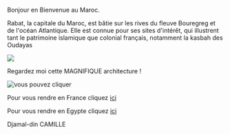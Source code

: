 Bonjour en Bienvenue au Maroc.

Rabat, la capitale du Maroc, est bâtie sur les rives du fleuve Bouregreg et de l'océan Atlantique. Elle est connue pour ses sites d'intérêt, qui illustrent tant le patrimoine islamique que colonial français, notamment la kasbah des Oudayas

<img src="https://www.frs.es/fileadmin/_processed_/3/7/csm_csm-frs-iberia-destinos-rabat_06cdf5682b.jpg">

Regardez moi cette MAGNIFIQUE architecture !

<img src="https://cdn.redshift.autodesk.com/sites/5/2019/04/theatre_rabat_header.jpg" title="vous pouvez cliquer"/>

Pour vous rendre en France cliquez <a href="/france.md">ici</a>

Pour vous rendre en Egypte cliquez <a href="/egypte.md">ici</a>

Djamal-din CAMILLE

